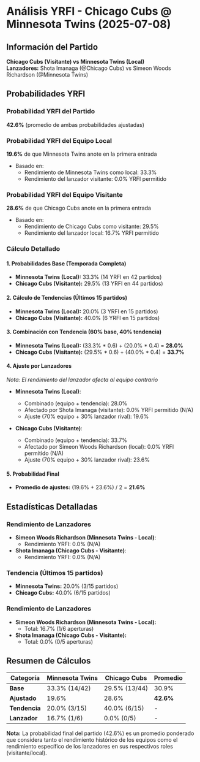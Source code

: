 # Análisis YRFI - Chicago Cubs @ Minnesota Twins (2025-07-08)

## Información del Partido
**Chicago Cubs (Visitante) vs Minnesota Twins (Local)**  
**Lanzadores:** Shota Imanaga (@Chicago Cubs) vs Simeon Woods Richardson (@Minnesota Twins)

## Probabilidades YRFI

### Probabilidad YRFI del Partido
**42.6%** (promedio de ambas probabilidades ajustadas)

### Probabilidad YRFI del Equipo Local
**19.6%** de que Minnesota Twins anote en la primera entrada
- Basado en:
  - Rendimiento de Minnesota Twins como local: 33.3%
  - Rendimiento del lanzador visitante: 0.0% YRFI permitido

### Probabilidad YRFI del Equipo Visitante
**28.6%** de que Chicago Cubs anote en la primera entrada
- Basado en:
  - Rendimiento de Chicago Cubs como visitante: 29.5%
  - Rendimiento del lanzador local: 16.7% YRFI permitido

### Cálculo Detallado

#### 1. Probabilidades Base (Temporada Completa)
- **Minnesota Twins (Local):** 33.3% (14 YRFI en 42 partidos)
- **Chicago Cubs (Visitante):** 29.5% (13 YRFI en 44 partidos)

#### 2. Cálculo de Tendencias (Últimos 15 partidos)
- **Minnesota Twins (Local):** 20.0% (3 YRFI en 15 partidos)
- **Chicago Cubs (Visitante):** 40.0% (6 YRFI en 15 partidos)

#### 3. Combinación con Tendencia (60% base, 40% tendencia)
- **Minnesota Twins (Local):** (33.3% * 0.6) + (20.0% * 0.4) = **28.0%**
- **Chicago Cubs (Visitante):** (29.5% * 0.6) + (40.0% * 0.4) = **33.7%**

#### 4. Ajuste por Lanzadores
*Nota: El rendimiento del lanzador afecta al equipo contrario*

- **Minnesota Twins (Local)**:
  - Combinado (equipo + tendencia): 28.0%
  - Afectado por Shota Imanaga (visitante): 0.0% YRFI permitido (N/A)
  - Ajuste (70% equipo + 30% lanzador rival): 19.6%

- **Chicago Cubs (Visitante)**:
  - Combinado (equipo + tendencia): 33.7%
  - Afectado por Simeon Woods Richardson (local): 0.0% YRFI permitido (N/A)
  - Ajuste (70% equipo + 30% lanzador rival): 23.6%

#### 5. Probabilidad Final
- **Promedio de ajustes:** (19.6% + 23.6%) / 2 = **21.6%**

## Estadísticas Detalladas


### Rendimiento de Lanzadores
- **Simeon Woods Richardson (Minnesota Twins - Local)**:
  - Rendimiento YRFI: 0.0% (N/A)
- **Shota Imanaga (Chicago Cubs - Visitante)**:
  - Rendimiento YRFI: 0.0% (N/A)
### Tendencia (Últimos 15 partidos)
- **Minnesota Twins:** 20.0% (3/15 partidos)
- **Chicago Cubs:** 40.0% (6/15 partidos)

### Rendimiento de Lanzadores
- **Simeon Woods Richardson (Minnesota Twins - Local):**
  - Total: 16.7% (1/6 aperturas)
- **Shota Imanaga (Chicago Cubs - Visitante):**
  - Total: 0.0% (0/5 aperturas)

## Resumen de Cálculos
| Categoría | Minnesota Twins      | Chicago Cubs         | Promedio |
|-----------|----------------------|----------------------|----------|
| **Base** | 33.3% (14/42) | 29.5% (13/44) | 30.9% |
| **Ajustado** | 19.6% | 28.6% | **42.6%** |
| **Tendencia** | 20.0% (3/15) | 40.0% (6/15) | - |
| **Lanzador** | 16.7% (1/6) | 0.0% (0/5) | - |

**Nota:** La probabilidad final del partido (42.6%) es un promedio ponderado que considera tanto el rendimiento histórico de los equipos como el rendimiento específico de los lanzadores en sus respectivos roles (visitante/local).